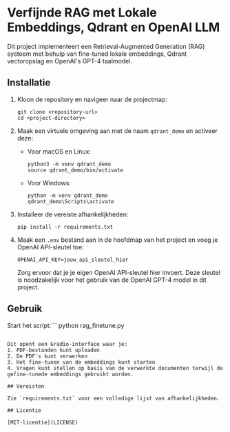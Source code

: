 # Verfijnde RAG met Lokale Embeddings, Qdrant en OpenAI LLM

Dit project implementeert een Retrieval-Augmented Generation (RAG) systeem met behulp van fine-tuned lokale embeddings, Qdrant vectoropslag en OpenAI's GPT-4 taalmodel.

## Installatie

1. Kloon de repository en navigeer naar de projectmap:
   ```
   git clone <repository-url>
   cd <project-directory>
   ```

2. Maak een virtuele omgeving aan met de naam `qdrant_demo` en activeer deze:
   - Voor macOS en Linux:
     ```
     python3 -m venv qdrant_demo
     source qdrant_demo/bin/activate
     ```
   - Voor Windows:
     ```
     python -m venv qdrant_demo
     qdrant_demo\Scripts\activate
     ```

3. Installeer de vereiste afhankelijkheden:
   ```
   pip install -r requirements.txt
   ```

4. Maak een `.env` bestand aan in de hoofdmap van het project en voeg je OpenAI API-sleutel toe:
   ```
   OPENAI_API_KEY=jouw_api_sleutel_hier
   ```

   Zorg ervoor dat je je eigen OpenAI API-sleutel hier invoert. Deze sleutel is noodzakelijk voor het gebruik van de OpenAI GPT-4 model in dit project.

## Gebruik

Start het script:```
python rag_finetune.py
```

Dit opent een Gradio-interface waar je:
1. PDF-bestanden kunt uploaden
2. De PDF's kunt verwerken
3. Het fine-tunen van de embeddings kunt starten
4. Vragen kunt stellen op basis van de verwerkte documenten terwijl de gefine-tunede embeddings gebruikt worden.

## Vereisten

Zie `requirements.txt` voor een volledige lijst van afhankelijkheden.

## Licentie

[MIT-licentie](LICENSE)
